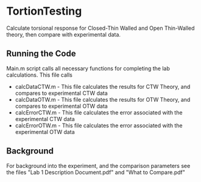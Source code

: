 # TortionTesting
Calculate torsional response for Closed-Thin Walled and Open Thin-Walled theory, then compare with experimental data.

## Running the Code
Main.m script calls all necessary functions for completing the lab calculations. This file calls
* calcDataCTW.m - This file calculates the results for CTW Theory, and compares to experimental CTW data
* calcDataOTW.m - This file calculates the results for OTW Theory, and compares to experimental OTW data
* calcErrorCTW.m - This file calculates the error associated with the experimental CTW data
* calcErrorOTW.m - This file calculates the error associated with the experimental OTW data

## Background
For background into the experiment, and the comparison parameters see the files "Lab 1 Description Document.pdf" and "What to Compare.pdf"
